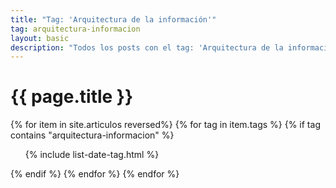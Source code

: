 ```yaml
---
title: "Tag: 'Arquitectura de la información'"
tag: arquitectura-informacion
layout: basic
description: "Todos los posts con el tag: 'Arquitectura de la información'."
---
```


<h1>{{ page.title }}</h1>

{% for item in site.articulos reversed%}
{% for tag in item.tags %}
{% if tag contains "arquitectura-informacion" %}
<ul>
    {% include list-date-tag.html %}
</ul>
{% endif %}
{% endfor %}
{% endfor %}